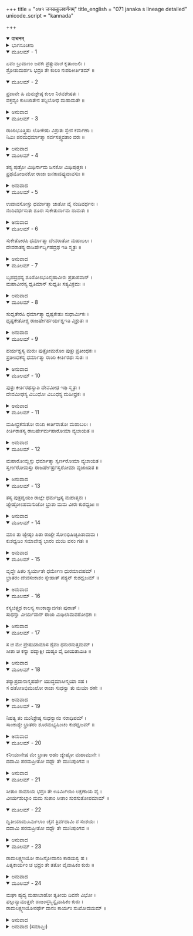+++
title = "०७१ जनककुलवर्णनम्"
title_english = "071 janaka s lineage detailed"
unicode_script = "kannada"

+++
<details open><summary>वाचनम्</summary>

<div class="audioEmbed"  caption="श्रीराम-हरिसीताराममूर्ति-घनपाठिभ्यां वचनम्" src="https://archive.org/download/Ramayana-recitation-Sriram-harisItArAmamUrti-Ghanapaati-v2/Kanda_1/Kanda_1_BK-071-Janaka_Kula_Vruththanthaha.mp3"></div>
</details>



<details><summary>ಭಾಗಸೂಚನಾ</summary>

ಜನಕನು ತನ್ನ ವಂಶವನ್ನು ಪರಿಚಯ ಮಾಡಿಕೊಟ್ಟುದು, ಶ್ರೀರಾಮನಿಗೆ ಸೀತೆಯನ್ನು ಲಕ್ಷ್ಮಣನಿಗೆ ಊರ್ಮಿಳೆಯನ್ನು ಮದುವೆ ಮಾಡಿಕೊಡುವುದಾಗಿ ಮಾತು ಕೊಟ್ಟುದು
</details>

<details open><summary>ಮೂಲಮ್ - 1</summary>

ಏವಂ ಬ್ರುವಾಣಂ ಜನಕಃ ಪ್ರತ್ಯುವಾಚ ಕೃತಾಂಜಲಿಃ ।  
ಶ್ರೋತುಮರ್ಹಸಿ ಭದ್ರಂ ತೇ ಕುಲಂ ನಃಪರಿಕೀರ್ತಿತಮ್ ॥
</details>

<details open><summary>ಮೂಲಮ್ - 2</summary>

ಪ್ರದಾನೇ ಹಿ ಮನುಶ್ರೇಷ್ಠ ಕುಲಂ ನಿರವಶೇಷತಃ ।  
ವಕ್ತವ್ಯಂ ಕುಲಜಾತೇನ ತನ್ನಿಬೋಧ ಮಹಾಮತೇ ॥
</details>

<details><summary>ಅನುವಾದ</summary>

ಮಹರ್ಷಿ ವಸಿಷ್ಠರು ಈ ಪ್ರಕಾರ ಇಕ್ಷ್ವಾಕು ವಂಶದ ಪರಿಚಯ ಮಾಡಿಕೊಟ್ಟ ಬಳಿಕ ಜನಕರಾಜನು ಕೈಮುಗಿದು ಅವರಲ್ಲಿ ಹೇಳಿದನು-ಮುನಿಶ್ರೇಷ್ಠರೇ! ನಿಮಗೆ ಒಳ್ಳೆಯದಾಗಲಿ. ಈಗ ನಾವೂ ನಮ್ಮ ಕುಲದ ಪರಿಚಯ ಮಾಡಿಕೊಡುವೆವು. ಕೇಳಿರಿ - ಮಹಾಮತೇ! ಕುಲೀನ ಪುರುಷರು ಕನ್ಯಾದಾನದ ಸಮಯದಲ್ಲಿ ತಮ್ಮ ಕುಲದ ಪೂರ್ಣ ಪರಿಚಯವನ್ನು ಮಾಡಿಕೊಡುವುದು ವಾಡಿಕೆಯಾಗಿದೆ. ಆದ್ದರಿಂದ ತಾವು ಕೇಳುವ ಕೃಪೆ ಮಾಡಿರಿ.॥1-2॥
</details>

<details open><summary>ಮೂಲಮ್ - 3</summary>

ರಾಜಾಭೂತ್ತ್ರಿಷು ಲೋಕೇಷು ವಿಶ್ರುತಃ ಸ್ವೇನ ಕರ್ಮಣಾ ।  
ನಿಮಿಃ ಪರಮಧರ್ಮಾತ್ಮಾ ಸರ್ವಸತ್ತ್ವವತಾಂ ವರಃ ॥
</details>

<details><summary>ಅನುವಾದ</summary>

ಪ್ರಾಚೀನ ಕಾಲದಲ್ಲಿ ನಿಮಿ ಎಂಬ ಓರ್ವ ಪರಮ ಧಾರ್ಮಿಕ ರಾಜನಿದ್ದನು. ಅವರು ಸಮಸ್ತ ಧೈರ್ಯಶಾಲೀ ಪುರುಷರಲ್ಲಿ ಶ್ರೇಷ್ಠರು ಹಾಗೂ ಪರಾಕ್ರಮಶಾಲಿಯಾಗಿದ್ದು ಮೂರು ಲೋಕಗಳಲ್ಲಿ ವಿಖ್ಯಾತರಾಗಿದ್ದರು.॥3॥
</details>

<details open><summary>ಮೂಲಮ್ - 4</summary>

ತಸ್ಯ ಪುತ್ರೋ ಮಿಥಿರ್ನಾಮ ಜನಕೋ ಮಿಥಿಪುತ್ರಕಃ ।  
ಪ್ರಥಮೋಜನಕೋ ರಾಜಾ ಜನಕಾದಪ್ಯುದಾವಸುಃ ॥
</details>

<details><summary>ಅನುವಾದ</summary>

ಅವರಿಗೆ ಮಿಥಿ ಎಂಬ ಪುತ್ರನು ಹುಟ್ಟಿದನು. ಮಿಥಿಯ ಪುತ್ರ ಜನಕನಾದನು. ಇವರೇ ನಮ್ಮ ಕುಲದ ಮೊದಲನೆಯ ಜನಕರಾದರು (ಇವರ ಹೆಸರಿನಲ್ಲೇ ನಮ್ಮ ವಂಶದ ಪ್ರತಿಯೊಬ್ಬ ರಾಜನನ್ನು ಜನಕನೆಂದೇ ಕರೆಯುತ್ತಾರೆ.) ಜನಕನಿಂದ ಉದಾವಸು ಹುಟ್ಟಿದನು.॥4॥
</details>

<details open><summary>ಮೂಲಮ್ - 5</summary>

ಉದಾವಸೋಸ್ತು ಧರ್ಮಾತ್ಮಾ ಜಾತೋ ವೈ ನಂದಿವರ್ಧನಃ ।  
ನಂದಿವರ್ಧಸುತಃ ಶೂರಃ ಸುಕೇತುರ್ನಾಮ ನಾಮತಃ ॥
</details>

<details><summary>ಅನುವಾದ</summary>

ಉದಾವಸುವಿನಿಂದ ಧರ್ಮಾತ್ಮಾ ನಂದಿವರ್ಧನ, ನಂದಿವರ್ಧನನಿಗೆ ಸುಕೇತು ಎಂಬ ವೀರ ಪುತ್ರ ಹುಟ್ಟಿದನು.॥5॥
</details>

<details open><summary>ಮೂಲಮ್ - 6</summary>

ಸುಕೇತೋರಪಿ ಧರ್ಮಾತ್ಮಾ ದೇವರಾತೋ ಮಹಾಬಲಃ ।  
ದೇವರಾತಸ್ಯ ರಾಜರ್ಷೇರ್ಬೃಹದ್ರಥ ಇತಿ ಸ್ಮೃತಃ ॥
</details>

<details><summary>ಅನುವಾದ</summary>

ಸುಕೇತುವಿಗೆ ದೇವರಾತನೆಂಬ ಪುತ್ರನಾದನು. ದೇವರಾತನು ಮಹಾಬಲವಂತನು ಮತ್ತು ಧರ್ಮಾತ್ಮಾ ಆಗಿದ್ದನು. ರಾಜರ್ಷಿ ದೇವರಾತನಿಗೆ ಬೃಹದ್ರಥನೆಂಬ ಪ್ರಸಿದ್ಧ ಪುತ್ರನು ಹುಟ್ಟಿದನು.॥6॥
</details>

<details open><summary>ಮೂಲಮ್ - 7</summary>

ಬೃಹದ್ರಥಸ್ಯ ಶೂರೋಽಭೂನ್ಮಹಾವೀರಃ ಪ್ರತಾಪವಾನ್ ।  
ಮಹಾವೀರಸ್ಯ ಧೃತಿಮಾನ್ ಸುಧೃತಿಃ ಸತ್ಯವಿಕ್ರಮಃ ॥
</details>

<details><summary>ಅನುವಾದ</summary>

ಬೃಹದ್ರಥನ ಪುತ್ರ ಮಹಾವೀರನಾದನು. ಅವನು ಶೂರ, ಪ್ರತಾಪಿಯಾಗಿದ್ದನು. ಮಹಾವೀರನಿಂದ ಸುಧೃತಿಯಾದನು. ಅವನು ಧೈರ್ಯವಂತ ಮತ್ತು ಸತ್ಯಪರಾಕ್ರಮಿಯಾಗಿದ್ದನು.॥7॥
</details>

<details open><summary>ಮೂಲಮ್ - 8</summary>

ಸುಧೃತೇರಪಿ ಧರ್ಮಾತ್ಮಾ ಧೃಷ್ಟಕೇತುಃ ಸುಧಾರ್ಮಿಕಃ ।  
ಧೃಷ್ಟಕೇತೋಶ್ಚ ರಾಜರ್ಷೇರ್ಹರ್ಯಶ್ವಇತಿ ವಿಶ್ರುತಃ ॥
</details>

<details><summary>ಅನುವಾದ</summary>

ಸುಧೃತಿಯಲ್ಲಿ ಪರಮಧಾರ್ಮಿಕ, ಧರ್ಮಾತ್ಮ ದೃಷ್ಟಕೇತು ಹುಟ್ಟಿದನು. ರಾಜರ್ಷಿ ದೃಷ್ಟಕೇತುವಿಗೆ ಹರ್ಯಶ್ವ ಎಂಬ ವಿಖ್ಯಾತ ಪುತ್ರನಾದನು.॥8॥
</details>

<details open><summary>ಮೂಲಮ್ - 9</summary>

ಹರ್ಯಶ್ವಸ್ಯ ಮರುಃ ಪುತ್ರೋಮರೋಃ ಪುತ್ರಃ ಪ್ರತೀಂಧಕಃ ।  
ಪ್ರತೀಂಧಕಸ್ಯ ಧರ್ಮಾತ್ಮಾ ರಾಜಾ ಕೀರ್ತಿರಥಃ ಸುತಃ ॥
</details>

<details><summary>ಅನುವಾದ</summary>

ಹರ್ಯಶ್ವನ ಪುತ್ರ ಮರು, ಮರುವಿನ ಪುತ್ರ ಪ್ರತೀಂಧಕ ಮತ್ತು ಪ್ರತೀಂಧಕನಿಗೆ ಧರ್ಮಾತ್ಮಾ ರಾಜಾ ಕೀರ್ತಿರಥ ಹುಟ್ಟಿದನು.॥9॥
</details>

<details open><summary>ಮೂಲಮ್ - 10</summary>

ಪುತ್ರಃ ಕೀರ್ತಿರಥಸ್ಯಾಪಿ ದೇವಮೀಢ ಇಥಿ ಸ್ಮೃತಃ ।  
ದೇವಮೀಢಸ್ಯ ವಿಬುಧೋ ವಿಬುಧಸ್ಯ ಮಹೀಧ್ರಕಃ ॥
</details>

<details><summary>ಅನುವಾದ</summary>

ಕೀರ್ತಿರಥನ ಪುತ್ರ ದೇವಮೀಢನೆಂಬುವನು ವಿಖ್ಯಾತನಾದನು. ದೇವಮೀಢನಿಗೆ ವಿಬುಧ ಮತ್ತು ವಿಭುದನಿಗೆ ಮಹೀಧ್ರಕ ಪುತ್ರನಾದನು.॥10॥
</details>

<details open><summary>ಮೂಲಮ್ - 11</summary>

ಮಹೀಧ್ರಕಸುತೋ ರಾಜಾ ಕೀರ್ತಿರಾತೋ ಮಹಾಬಲಃ ।  
ಕೀರ್ತಿರಾತಸ್ಯ ರಾಜರ್ಷೇರ್ಮಹಾರೋಮಾ ವ್ಯಜಾಯತ ॥
</details>

<details><summary>ಅನುವಾದ</summary>

ಮಹೀಧ್ರಕನ ಪುತ್ರ ಮಹಾಬಲಿ ಕೀರ್ತಿರಾತನಾದನು. ರಾಜರ್ಷಿ ಕೀರ್ತಿರಾತನಿಗೆ ಮಹಾರೋಮಾ ಪುತ್ರನು ಹುಟ್ಟಿದನು.॥11॥
</details>

<details open><summary>ಮೂಲಮ್ - 12</summary>

ಮಹಾರೋಮ್ಣಸ್ತು ಧರ್ಮಾತ್ಮಾ ಸ್ವರ್ಣರೋಮಾ ವ್ಯಜಾಯತ ।  
ಸ್ವರ್ಣರೋಮಸ್ತು ರಾಜರ್ಷೇರ್ಹ್ರಸ್ವರೋಮಾ ವ್ಯಜಾಯತ ॥
</details>

<details><summary>ಅನುವಾದ</summary>

ಮಹಾರೋಮನಿಂದ ಧರ್ಮಾತ್ಮಾ ಸ್ವರ್ಣರೋಮನು ಹುಟ್ಟಿದನು. ರಾಜರ್ಷಿ ಸ್ವರ್ಣರೋಮನಿಂದ ಹ್ರಸ್ವರೋಮ ಉತ್ಪನ್ನನಾದನು.॥12॥
</details>

<details open><summary>ಮೂಲಮ್ - 13</summary>

ತಸ್ಯ ಪುತ್ರದ್ವಯಂ ರಾಜ್ಞೇ ಧರ್ಮಜ್ಞಸ್ಯ ಮಹಾತ್ಮನಃ ।  
ಜ್ಯೇಷ್ಠೋಽಹಮನುಜೋ ಭ್ರಾತಾ ಮಮ ವೀರಃ ಕುಶಧ್ವಜಃ ॥
</details>

<details><summary>ಅನುವಾದ</summary>

ಧರ್ಮಜ್ಞ ಮಹಾತ್ಮಾ ರಾಜಾ ಹ್ರಸ್ವರೋಮನಿಗೆ ಹಿರಿಯವನಾದ ನಾನು ಹಾಗೂ ಕಿರಿಯವ ನನ್ನ ತಮ್ಮ ವೀರ ಕುಶಧ್ವಜ ಎಂಬ ಇಬ್ಬರು ಹುಟ್ಟಿದೆವು.॥13॥
</details>

<details open><summary>ಮೂಲಮ್ - 14</summary>

ಮಾಂ ತು ಜ್ಯೇಷ್ಠಂ ಪಿತಾ ರಾಜ್ಯೇ ಸೋಽಭಿಷಿಚ್ಯಪಿತಾಮಮ ।  
ಕುಶಧ್ವಜಂ ಸಮಾವೇಶ್ಯ ಭಾರಂ ಮಯಿ ವನಂ ಗತಃ ॥
</details>

<details><summary>ಅನುವಾದ</summary>

ನನ್ನ ತಂದೆ ಹಿರಿಯವನಾದ ನನ್ನನ್ನು ರಾಜ್ಯಕ್ಕೆ ಪಟ್ಟಾಭಿಷೇಕ ಮಾಡಿದನು. ಕುಶಧ್ವಜನ ಎಲ್ಲ ಭಾರವನ್ನು ನನಗೆ ಒಪ್ಪಿಸಿ ವನಕ್ಕೆ ಹೊರಟು ಹೋದನು.॥14॥
</details>

<details open><summary>ಮೂಲಮ್ - 15</summary>

ವೃದ್ಧೇ ಪಿತರಿ ಸ್ವರ್ಯಾತೇ ಧರ್ಮೇಣ ಧುರಮಾವಹಮ್ ।  
ಭ್ರಾತರಂ ದೇವಸಂಕಾಶಂ ಸ್ನೇಹಾತ್ ಪಶ್ಯನ್ ಕುಶಧ್ವಜಮ್ ॥
</details>

<details><summary>ಅನುವಾದ</summary>

ವೃದ್ಧಪಿತನು ಸ್ವರ್ಗಸ್ಥನಾದ ಮೇಲೆ ನನ್ನ ದೇವತುಲ್ಯ ತಮ್ಮ ಕುಶಧ್ವಜನನ್ನು ಸ್ನೇಹ ದೃಷ್ಟಿಯಿಂದ ನೋಡುತ್ತಾ ಈ ರಾಜ್ಯವನ್ನು ಧರ್ಮದಿಂದ ಆಳತೊಡಗಿದೆನು.॥15॥
</details>

<details open><summary>ಮೂಲಮ್ - 16</summary>

ಕಸ್ಯಚಿತ್ತ್ವಥ ಕಾಲಸ್ಯ ಸಾಂಕಾಶ್ಯಾದಗತಃ ಪುರಾತ್ ।  
ಸುಧನ್ವಾ ವೀರ್ಯವಾನ್ ರಾಜಾ ಮಿಥಿಲಾಮವರೋಧಕಃ ॥
</details>

<details><summary>ಅನುವಾದ</summary>

ಕೆಲ ಕಾಲದ ಬಳಿಕ ಪರಾಕ್ರಮಿ ರಾಜಾ ಸುಧನ್ವನು ಸಾಂಕಾಶ್ಯ ನಗರದಿಂದ ಬಂದು ಮಿಥಿಲೆಯನ್ನು ಮುತ್ತಿದನು.॥16॥
</details>

<details open><summary>ಮೂಲಮ್ - 17</summary>

ಸ ಚ ಮೇ ಪ್ರೇಷಯಾಮಾಸ ಶೈವಂ ಧನುರನುತ್ತಮಮ್ ।  
ಸೀತಾ ಚ ಕನ್ಯಾ ಪದ್ಮಾಕ್ಷೀ ಮಹ್ಯಂ ವೈ ದೀಯತಾಮಿತಿ ॥
</details>

<details><summary>ಅನುವಾದ</summary>

ಅವನು ದೂತನನ್ನು ಕಳಿಸಿ - ‘ನೀನು ಶಿವನ ಪರಮೋತ್ತಮ ಧನುಸ್ಸು ಮತ್ತು ನಿನ್ನ ಕಮಲಲೋಚನ ಕನ್ಯೆ ಸೀತೆಯನ್ನು ನನಗೆ ಒಪ್ಪಿಸಿ ಬಿಡು’ ಎಂಬ ಸಂದೇಶವನ್ನು ಹೇಳಿ ಕಳಿಸಿದನು.॥17॥
</details>

<details open><summary>ಮೂಲಮ್ - 18</summary>

ತಸ್ಯಾಪ್ರದಾನಾನ್ಮಹರ್ಷೇ ಯುದ್ಧಮಾಸೀನ್ಮಯಾ ಸಹ ।  
ಸ ಹತೋಽಭಿಮುಖೋ ರಾಜಾ ಸುಧನ್ವಾ ತು ಮಯಾ ರಣೇ ॥
</details>

<details><summary>ಅನುವಾದ</summary>

ಮಹರ್ಷಿಗಳೇ! ನಾನು ಅವನ ಬೇಡಿಕೆಯನ್ನು ಪೂರೈಸಲಿಲ್ಲ. ಆದ್ದರಿಂದ ನನ್ನೊಂದಿಗೆ ಅವನ ಯುದ್ಧವಾಯಿತು. ಆ ಸಂಗ್ರಾಮದಲ್ಲಿ ಯುದ್ಧಮಾಡುತ್ತಿರುವಾಗ ನನ್ನ ಕೈಯಿಂದ ಸುಧನ್ವನು ಹತನಾದನು.॥18॥
</details>

<details open><summary>ಮೂಲಮ್ - 19</summary>

ನಿಹತ್ಯ ತಂ ಮುನಿಶ್ರೇಷ್ಠ ಸುಧನ್ವಾನಂ ನರಾಧಿಪಮ್ ।  
ಸಾಂಕಾಶ್ಯೇ ಭ್ರಾತರಂ ಶೂರಮಭ್ಯಷಿಂಚಂ ಕುಶಧ್ವಜಮ್ ॥
</details>

<details><summary>ಅನುವಾದ</summary>

ಮುನಿಶ್ರೇಷ್ಠರೇ! ರಾಜಾ ಸುಧನ್ವನನ್ನು ಕೊಂದು ನಾನು ಸಾಂಕಾಶ್ಯನಗರದಲ್ಲಿ ನನ್ನ ಶೂರವೀರ ತಮ್ಮ ಕುಶಧ್ವಜನನ್ನು ಪಟ್ಟಾಭಿಷೇಕ ಮಾಡಿದೆನು.॥19॥
</details>

<details open><summary>ಮೂಲಮ್ - 20</summary>

ಕನೀಯಾನೇಷ ಮೇ ಭ್ರಾತಾ ಅಹಂ ಜ್ಯೇಷ್ಠೋ ಮಹಾಮುನೇ ।  
ದದಾಮಿ ಪರಮಪ್ರೀತೋ ವಧ್ವೌ ತೇ ಮುನಿಪುಂಗವ ॥
</details>

<details><summary>ಅನುವಾದ</summary>

ಮಹಾಮುನಿಗಳೇ! ಇವನು ನನ್ನ ಕಿರಿಯ ತಮ್ಮ ಕುಶಧ್ವಜನಾಗಿದ್ದಾನೆ ಮತ್ತು ನಾನು ಇವನಿಗೆ ಅಣ್ಣನಾಗಿದ್ದೇನೆ. ಮುನಿವರರೇ! ನಾನು ಬಹಳ ಸಂತೋಷದಿಂದ ನಿಮಗೆ ಇಬ್ಬರು ವಧುಗಳನ್ನು ಕೊಡುತ್ತಿದ್ದೇನೆ.॥20॥
</details>

<details open><summary>ಮೂಲಮ್ - 21</summary>

ಸೀತಾಂ ರಾಮಾಯ ಭದ್ರಂ ತೇ ಊರ್ಮಿಲಾಂ ಲಕ್ಷಣಾಯ ವೈ ।  
ವೀರ್ಯಶುಲ್ಕಾಂ ಮಮ ಸುತಾಂ ಸೀತಾಂ ಸುರಸುತೋಪಮಾಮ್ ॥
</details>

<details open><summary>ಮೂಲಮ್ - 22</summary>

ದ್ವಿತೀಯಾಮೂರ್ಮಿಲಾಂ ಚೈವ ತ್ರಿರ್ವದಾಮಿ ನ ಸಂಶಯಃ ।  
ದದಾಮಿ ಪರಮಪ್ರೀತೋ ವಧ್ವೌ ತೇ ಮುನಿಪುಂಗವ ॥
</details>

<details><summary>ಅನುವಾದ</summary>

ನಿಮಗೆ ಒಳ್ಳೆಯದಾಗಲಿ. ನಾನು ಸೀತೆಯನ್ನು ಶ್ರೀರಾಮನಿಗೆ ಮತ್ತು ಊರ್ಮಿಳೆಯನ್ನು ಲಕ್ಷ್ಮಣನಿಗೆ ಸಮರ್ಪಿಸುತ್ತಿದ್ದೇನೆ. ಯಾರನ್ನು ಪಡೆಯಲು ಪರಾಕ್ರಮವೇ ಶರತ್ತಾಗಿದೆಯೋ ಆ ದೇವಕನ್ಯೆಯಂತೆ ಇರುವ ಸುಂದರಿಯಾದ ನನ್ನ ಹಿರಿಯ ಪುತ್ರಿ ಸೀತೆಯನ್ನು ಶ್ರೀರಾಮನಿಗಾಗಿ ಹಾಗೂ ಇನ್ನೊಬ್ಬ ಪುತ್ರಿ ಊರ್ಮಿಳೆಯನ್ನು ಲಕ್ಷ್ಮಣನಿಗಾಗಿ ಕೊಡುವೆನು. ನಾನು ಈ ಮಾತನ್ನು ತ್ರಿವಾರ ಹೇಳುತ್ತಿದ್ದೇನೆ. ಇದರಲ್ಲಿ ಸಂಶಯವೇ ಇಲ್ಲ. ಮುನಿಶ್ರೇಷ್ಠರೇ! ನಾನು ಪರಮಪ್ರಸನ್ನನಾಗಿ ನಿಮಗೆ ಇಬ್ಬರು ಸೊಸೆಯರನ್ನು ಕೊಡುತ್ತಾ ಇದ್ದೇನೆ.॥21-22॥
</details>

<details open><summary>ಮೂಲಮ್ - 23</summary>

ರಾಮಲಕ್ಷ್ಮಣಯೋ ರಾಜನ್ಗೋದಾನಂ ಕಾರಯಸ್ವ ಹ ।  
ಪಿತೃಕಾರ್ಯಂ ಚ ಭದ್ರಂ ತೇ ತತೋ ವೈವಾಹಿಕಂ ಕುರು ॥
</details>

<details><summary>ಅನುವಾದ</summary>

(ವಸಿಷ್ಠರಲ್ಲಿ ಹೀಗೆ ಹೇಳಿ ರಾಜಾ ಜನಕನು ಮಹಾರಾಜಾ ದಶರಥನಲ್ಲಿ ಹೇಳಿದನು -) ರಾಜನೇ! ಈಗ ತಾವು ಶ್ರೀರಾಮ ಮತ್ತು ಲಕ್ಷ್ಮಣರ ಮಂಗಳಕ್ಕಾಗಿ ಇವರಿಂದ ಗೋದಾನ ಮಾಡಿಸಿರಿ. ನಿಮಗೆ ಶ್ರೇಯಸ್ಸಾಗಲಿ. ನಾಂದೀ ಮುಖ ಶ್ರಾದ್ಧವೂ ನೆರವೇರಿಸಿರಿ. ಬಳಿಕ ವಿವಾಹದ ಕಾರ್ಯ ಆರಂಭಿಸಿರಿ.॥23॥
</details>

<details open><summary>ಮೂಲಮ್ - 24</summary>

ಮಘಾ ಹ್ಯದ್ಯ ಮಹಾಬಾಹೋ ತೃತೀಯ ದಿವಸೇ ವಿಭೋ ।  
ಫಲ್ಗುನ್ಯಾಮುತ್ತರೇ ರಾಜಂಸ್ತಸ್ಮಿನ್ವೈವಾಹಿಕಂ ಕುರು ।  
ರಾಮಲಕ್ಷ್ಮಣಯೋರರ್ಥೇ ದಾನಂ ಕಾರ್ಯಂ ಸುಖೋದಯಮ್ ॥
</details>

<details><summary>ಅನುವಾದ</summary>

ಮಹಾಬಾಹೋ! ಪ್ರಭೋ! ಇಂದು ಮಘಾನಕ್ಷತ್ರವಾಗಿದೆ. ರಾಜನೇ! ಇಂದಿನಿಂದ ಮೂರನೆಯ ದಿನ ಉತ್ತರಾ ಫಲ್ಗುಣೀ ನಕ್ಷತ್ರದಲ್ಲಿ ವೈವಾಹಿಕ ಕಾರ್ಯ ನಡೆಯಲಿ. ಇಂದು ಶ್ರೀರಾಮ-ಲಕ್ಷ್ಮಣರ ಅಭ್ಯುದಯಕ್ಕಾಗಿ (ಗೋ, ಭೂ, ತಿಲ, ಸುವರ್ಣ ಮೊದಲಾದ) ದಾನ ಮಾಡಬೇಕು. ಏಕೆಂದರೆ ಅದು ಮುಂದೆ ಸುಖಕೊಡುವುದಾಗಿದೆ.॥24॥
</details>

<details><summary>ಅನುವಾದ (ಸಮಾಪ್ತಿಃ)</summary>

ವಾಲ್ಮೀಕಿ ವಿರಚಿತ ಆರ್ಷ ರಾಮಾಯಣ ಆದಿಕಾವ್ಯದ ಬಾಲಕಾಂಡದಲ್ಲಿ ಎಪ್ಪತ್ತೊಂದನೆಯ ಸರ್ಗ ಪೂರ್ಣವಾಯಿತು. ॥71॥
</details>
